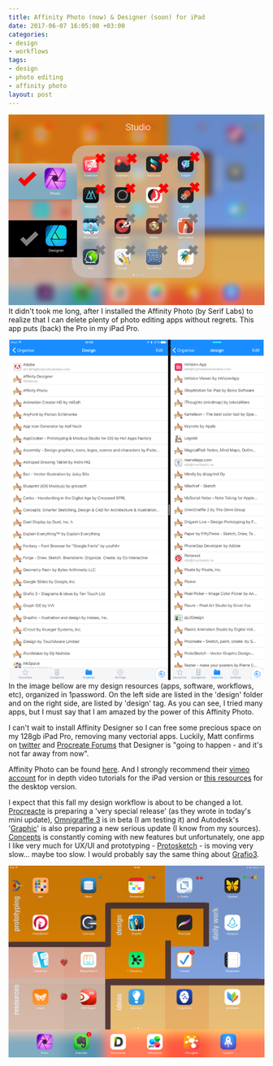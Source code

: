 ```yaml
---
title: Affinity Photo (now) & Designer (soon) for iPad
date: 2017-06-07 16:05:00 +03:00
categories:
- design
- workflows
tags:
- design
- photo editing
- affinity photo
layout: post
---
```


![my studio apps](/images/studio-apps.png)
It didn't took me long, after I installed the Affinity Photo (by Serif Labs)  to realize that I can delete plenty of photo editing apps without regrets. This app puts (back) the Pro in my iPad Pro. 

![my design apps, resources  and workflows. ](/images/designtag.png)
In the image bellow are my design resources (apps, software, workflows, etc), organized in 1password. On the left side are listed in the 'design' folder and on the right side, are listed by 'design' tag. As you can see, I tried many apps, but I must say that I am amazed by the power of this Affinity Photo. 

 I can't wait to install Affinity Designer so I can free some precious space on my 128gb iPad Pro, removing many vectorial apps. Luckily,  Matt confirms on [twitter](https://twitter.com/mattp4478/status/872355604240764928) and  [Procreate Forums](https://forums.procreate.art/index.php?topic=5842.120) that Designer is "going to happen - and it's not far away from now". 

Affinity Photo can be found [here](https://affinity.serif.com/en-gb/photo/ipad/). And I strongly recommend their [vimeo account](https://vimeo.com/macaffinity) for in depth video tutorials for the iPad version or [this resources](https://affinity.serif.com/forum/index.php?/topic/10119-official-affinity-photo-desktop-video-tutorials-200/) for the desktop version.

I expect that this fall my design workflow is about to be changed a lot. [Procreacte](http://procreate.art/) is preparing a 'very special release' (as they wrote in today's mini update), [Omnigraffle 3](https://www.omnigroup.com/omnigraffle/preview) is in beta (I am testing it) and Autodesk's '[Graphic](https://graphic.com/ipad/)' is also preparing a new serious update (I know from my sources). [Concepts](https://concepts.tophatch.com/) is constantly coming with new features but unfortunately,  one app I like very much for UX/UI and prototyping - [Protosketch](http://protosketch.io/) - is moving very slow... maybe too slow. I would probably say the same thing about [Grafio3](https://itunes.apple.com/us/app/grafio-3-diagrams-ideas/id382418196?mt=8). 

![my iPad second screen](/images/designtab.png)


